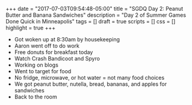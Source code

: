 +++
date = "2017-07-03T09:54:48-05:00"
title = "SGDQ Day 2: Peanut Butter and Banana Sandwiches"
description = "Day 2 of Summer Games Done Quick in Minneapolis"
tags = []
draft = true
scripts = []
css = []
highlight = true
+++

- Got woken up at 8:30am by housekeeping
- Aaron went off to do work
- Free donuts for breakfast today
- Watch Crash Bandicoot and Spyro
- Working on blogs
- Went to target for food
- No fridge, microwave, or hot water = not many food choices
- We got peanut butter, nutella, bread, bananas, and apples for sandwiches
- Back to the room
